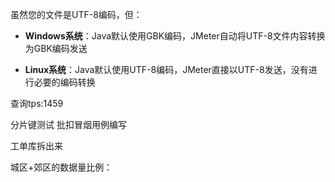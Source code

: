 虽然您的文件是UTF-8编码，但：

- ​**​Windows系统​**​：Java默认使用GBK编码，JMeter自动将UTF-8文件内容转换为GBK编码发送
    
- ​**​Linux系统​**​：Java默认使用UTF-8编码，JMeter直接以UTF-8发送，没有进行必要的编码转换


查询tps:1459



分片键测试
批扣冒烟用例编写

工单库拆出来


城区+郊区的数据量比例：
